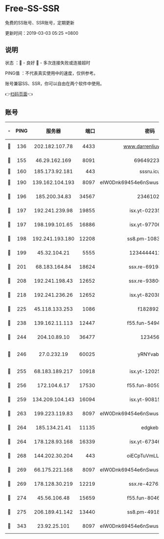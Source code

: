 # Free-SS-SSR

免费的SS账号、SSR账号，定期更新

更新时间：2019-03-03 05:25 +0800

## 说明

状态     ：🙂 - 良好 🙁 - 多次连接失败或连接超时

PING值   ：不代表真实使用中的速度，仅供参考。

账号兼容SS、SSR，你可以自由在两个软件中使用。

👉[扫码页面](https://liesauer.github.io/free-ss-ssr.github.io/)👈

## 账号

|-|PING|服务器|端口|密码|加密方式|区域|
|:----:|:----:|:-----:|-----:|:----:|:----:|:----:|
|🙂|136|202.182.107.78|4433|www.darrenliuwei.com|aes-256-cfb|JP|
|🙂|155|46.29.162.169|8091|6964922356|aes-256-cfb|RU|
|🙂|160|185.173.92.181|443|sssru.icu|rc4-md5|RU|
|🙂|190|139.162.104.193|8097|eIW0Dnk69454e6nSwuspv9DmS201tQ0D|aes-256-cfb|JP|
|🙂|196|185.200.34.83|34567|23461023|aes-256-cfb|US|
|🙂|197|192.241.239.98|19855|isx.yt-02235156|aes-256-cfb|US|
|🙂|197|198.199.101.65|16886|isx.yt-97706570|aes-256-cfb|US|
|🙂|198|192.241.193.180|12208|ss8.pm-10835371|aes-256-cfb|US|
|🙂|199|45.32.104.21|5555|1234444411111|aes-256-cfb|SG|
|🙂|201|68.183.164.84|18624|ssx.re-69198876|aes-256-cfb|US|
|🙂|208|192.241.198.43|12652|ssx.re-93806921|aes-256-cfb|US|
|🙂|218|192.241.236.26|12652|isx.yt-82038040|aes-256-cfb|US|
|🙂|225|45.118.133.253|1086|f1828920|aes-256-cfb|SG|
|🙂|238|139.162.11.113|12447|f55.fun-54942636|aes-256-cfb|SG|
|🙂|244|204.10.89.10|36477|123456|aes-256-cfb|US|
|🙂|246|27.0.232.19|60025|yRNYvabB|xchacha20-ietf-poly1305|HK|
|🙂|255|68.183.189.217|10918|isx.yt-12025761|aes-256-cfb|SG|
|🙂|256|172.104.6.17|17530|f55.fun-80599240|aes-256-cfb|US|
|🙂|259|134.209.104.143|16094|isx.yt-90815095|aes-256-cfb|SG|
|🙂|263|199.223.119.83|8097|eIW0Dnk69454e6nSwuspv9DmS201tQ0D|aes-256-cfb|US|
|🙂|264|185.134.21.41|11135|edgkeb|aes-256-cfb|GB|
|🙂|264|178.128.93.168|16339|isx.yt-67346063|aes-256-cfb|SG|
|🙂|268|144.202.30.204|443|oiECpTuVmLLxk4Ts|aes-256-cfb|US|
|🙂|269|66.175.221.168|8097|eIW0Dnk69454e6nSwuspv9DmS201tQ0D|aes-256-cfb|US|
|🙂|269|178.128.30.219|12219|ssx.re-42762203|aes-256-cfb|SG|
|🙂|274|45.56.106.48|15659|f55.fun-80465528|aes-256-cfb|US|
|🙂|275|206.189.41.142|13440|ss8.pm-49181075|aes-256-cfb|SG|
|🙂|343|23.92.25.101|8097|eIW0Dnk69454e6nSwuspv9DmS201tQ0D|aes-256-cfb|US|
